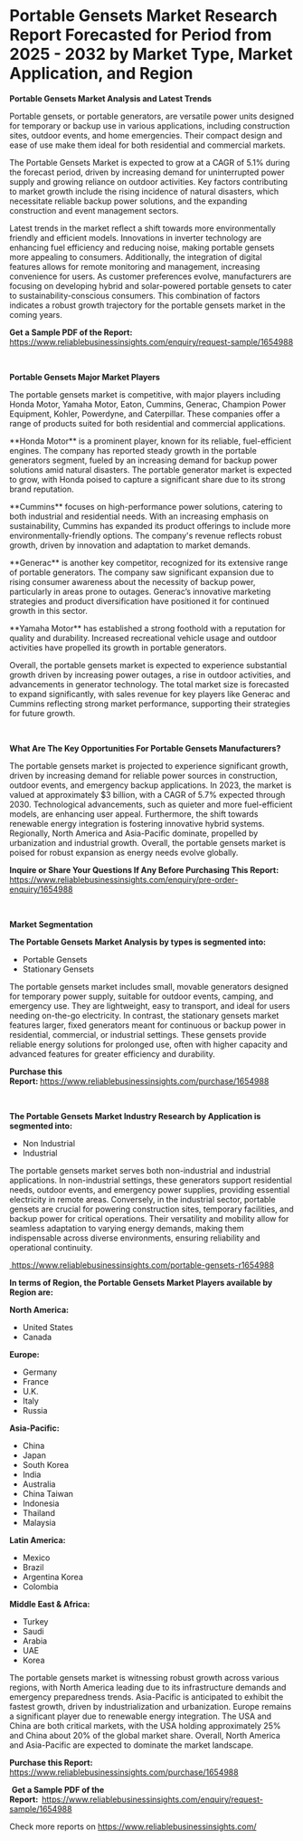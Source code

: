<p><h1>Portable Gensets Market Research Report Forecasted for Period from 2025 -  2032 by Market Type, Market Application, and Region</h1></p><p><strong>Portable Gensets Market Analysis and Latest Trends</strong></p>
<p><p>Portable gensets, or portable generators, are versatile power units designed for temporary or backup use in various applications, including construction sites, outdoor events, and home emergencies. Their compact design and ease of use make them ideal for both residential and commercial markets.</p><p>The Portable Gensets Market is expected to grow at a CAGR of 5.1% during the forecast period, driven by increasing demand for uninterrupted power supply and growing reliance on outdoor activities. Key factors contributing to market growth include the rising incidence of natural disasters, which necessitate reliable backup power solutions, and the expanding construction and event management sectors.</p><p>Latest trends in the market reflect a shift towards more environmentally friendly and efficient models. Innovations in inverter technology are enhancing fuel efficiency and reducing noise, making portable gensets more appealing to consumers. Additionally, the integration of digital features allows for remote monitoring and management, increasing convenience for users. As customer preferences evolve, manufacturers are focusing on developing hybrid and solar-powered portable gensets to cater to sustainability-conscious consumers. This combination of factors indicates a robust growth trajectory for the portable gensets market in the coming years.</p></p>
<p><strong>Get a Sample PDF of the Report:&nbsp;</strong> <a href="https://www.reliablebusinessinsights.com/enquiry/request-sample/1654988?utm_campaign=2215&utm_medium=2&utm_source=Github&utm_content=ia&utm_term=07032025&utm_id=portable-gensets">https://www.reliablebusinessinsights.com/enquiry/request-sample/1654988</a></p>
<p>&nbsp;</p>
<p><strong>Portable Gensets Major Market Players</strong></p>
<p><p>The portable gensets market is competitive, with major players including Honda Motor, Yamaha Motor, Eaton, Cummins, Generac, Champion Power Equipment, Kohler, Powerdyne, and Caterpillar. These companies offer a range of products suited for both residential and commercial applications.</p><p>**Honda Motor** is a prominent player, known for its reliable, fuel-efficient engines. The company has reported steady growth in the portable generators segment, fueled by an increasing demand for backup power solutions amid natural disasters. The portable generator market is expected to grow, with Honda poised to capture a significant share due to its strong brand reputation.</p><p>**Cummins** focuses on high-performance power solutions, catering to both industrial and residential needs. With an increasing emphasis on sustainability, Cummins has expanded its product offerings to include more environmentally-friendly options. The company's revenue reflects robust growth, driven by innovation and adaptation to market demands.</p><p>**Generac** is another key competitor, recognized for its extensive range of portable generators. The company saw significant expansion due to rising consumer awareness about the necessity of backup power, particularly in areas prone to outages. Generac’s innovative marketing strategies and product diversification have positioned it for continued growth in this sector.</p><p>**Yamaha Motor** has established a strong foothold with a reputation for quality and durability. Increased recreational vehicle usage and outdoor activities have propelled its growth in portable generators.</p><p>Overall, the portable gensets market is expected to experience substantial growth driven by increasing power outages, a rise in outdoor activities, and advancements in generator technology. The total market size is forecasted to expand significantly, with sales revenue for key players like Generac and Cummins reflecting strong market performance, supporting their strategies for future growth.</p></p>
<p>&nbsp;</p>
<p><strong>What Are The Key Opportunities For Portable Gensets Manufacturers?</strong></p>
<p><p>The portable gensets market is projected to experience significant growth, driven by increasing demand for reliable power sources in construction, outdoor events, and emergency backup applications. In 2023, the market is valued at approximately $3 billion, with a CAGR of 5.7% expected through 2030. Technological advancements, such as quieter and more fuel-efficient models, are enhancing user appeal. Furthermore, the shift towards renewable energy integration is fostering innovative hybrid systems. Regionally, North America and Asia-Pacific dominate, propelled by urbanization and industrial growth. Overall, the portable gensets market is poised for robust expansion as energy needs evolve globally.</p></p>
<p><strong>Inquire or Share Your Questions If Any Before Purchasing This Report:</strong> <a href="https://www.reliablebusinessinsights.com/enquiry/pre-order-enquiry/1654988?utm_campaign=2215&utm_medium=2&utm_source=Github&utm_content=ia&utm_term=07032025&utm_id=portable-gensets">https://www.reliablebusinessinsights.com/enquiry/pre-order-enquiry/1654988</a></p>
<p>&nbsp;</p>
<p><strong>Market Segmentation</strong></p>
<p><strong>The Portable Gensets Market Analysis by types is segmented into:</strong></p>
<p><ul><li>Portable Gensets</li><li>Stationary Gensets</li></ul></p>
<p><p>The portable gensets market includes small, movable generators designed for temporary power supply, suitable for outdoor events, camping, and emergency use. They are lightweight, easy to transport, and ideal for users needing on-the-go electricity. In contrast, the stationary gensets market features larger, fixed generators meant for continuous or backup power in residential, commercial, or industrial settings. These gensets provide reliable energy solutions for prolonged use, often with higher capacity and advanced features for greater efficiency and durability.</p></p>
<p><strong>Purchase this Report:&nbsp;</strong><a href="https://www.reliablebusinessinsights.com/purchase/1654988?utm_campaign=2215&utm_medium=2&utm_source=Github&utm_content=ia&utm_term=07032025&utm_id=portable-gensets">https://www.reliablebusinessinsights.com/purchase/1654988</a></p>
<p>&nbsp;</p>
<p><strong>The Portable Gensets Market Industry Research by Application is segmented into:</strong></p>
<p><ul><li>Non Industrial</li><li>Industrial</li></ul></p>
<p><p>The portable gensets market serves both non-industrial and industrial applications. In non-industrial settings, these generators support residential needs, outdoor events, and emergency power supplies, providing essential electricity in remote areas. Conversely, in the industrial sector, portable gensets are crucial for powering construction sites, temporary facilities, and backup power for critical operations. Their versatility and mobility allow for seamless adaptation to varying energy demands, making them indispensable across diverse environments, ensuring reliability and operational continuity.</p></p>
<p><a href="https://www.reliablebusinessinsights.com/portable-gensets-r1654988?utm_campaign=2215&utm_medium=2&utm_source=Github&utm_content=ia&utm_term=07032025&utm_id=portable-gensets">&nbsp;https://www.reliablebusinessinsights.com/portable-gensets-r1654988</a></p>
<p><strong>In terms of Region, the Portable Gensets Market Players available by Region are:</strong></p>
<p>
    <p> <strong> North America: </strong>
        <ul>
            <li>United States</li>
            <li>Canada</li>
        </ul>
        </p> 
    <p> <strong> Europe: </strong>
        <ul>
            <li>Germany</li>
            <li>France</li>
            <li>U.K.</li>
            <li>Italy</li>
            <li>Russia</li>
        </ul>
        </p> 
    <p> <strong> Asia-Pacific: </strong>
        <ul>
            <li>China</li>
            <li>Japan</li>
            <li>South Korea</li>
            <li>India</li>
            <li>Australia</li>
            <li>China Taiwan</li>
            <li>Indonesia</li>
            <li>Thailand</li>
            <li>Malaysia</li>
        </ul>
        </p> 
    <p> <strong> Latin America: </strong>
        <ul>
            <li>Mexico</li>
            <li>Brazil</li>
            <li>Argentina Korea</li>
            <li>Colombia</li>
        </ul>
        </p> 
    <p> <strong> Middle East & Africa: </strong>
        <ul>
            <li>Turkey</li>
            <li>Saudi</li>
            <li>Arabia</li>
            <li>UAE</li>
            <li>Korea</li>
        </ul>
    </p>
    </p>
<p><p>The portable gensets market is witnessing robust growth across various regions, with North America leading due to its infrastructure demands and emergency preparedness trends. Asia-Pacific is anticipated to exhibit the fastest growth, driven by industrialization and urbanization. Europe remains a significant player due to renewable energy integration. The USA and China are both critical markets, with the USA holding approximately 25% and China about 20% of the global market share. Overall, North America and Asia-Pacific are expected to dominate the market landscape.</p></p>
<p><strong>Purchase this Report: </strong><a href="https://www.reliablebusinessinsights.com/purchase/1654988?utm_campaign=2215&utm_medium=2&utm_source=Github&utm_content=ia&utm_term=07032025&utm_id=portable-gensets">https://www.reliablebusinessinsights.com/purchase/1654988</a></p>
<p>&nbsp;<strong>Get a Sample PDF of the Report:&nbsp;&nbsp;</strong><a href="https://www.reliablebusinessinsights.com/enquiry/request-sample/1654988?utm_campaign=2215&utm_medium=2&utm_source=Github&utm_content=ia&utm_term=07032025&utm_id=portable-gensets">https://www.reliablebusinessinsights.com/enquiry/request-sample/1654988</a></p>
<p><strong></strong></p>
<p>Check more reports on <a href="https://www.reliablebusinessinsights.com/?utm_campaign=2215&utm_medium=2&utm_source=Github&utm_content=ia&utm_term=07032025&utm_id=portable-gensets">https://www.reliablebusinessinsights.com/</a></p>